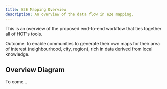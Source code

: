 ```yaml
---
title: E2E Mapping Overview
description: An overview of the data flow in e2e mapping.
---
```


This is an overview of the proposed end-to-end workflow that ties together all 
of HOT's tools.

Outcome: to enable communities to generate their own maps for their area of
interest (neighbourhood, city, region), rich in data derived from local 
knowledge.

## Overview Diagram

To come...

